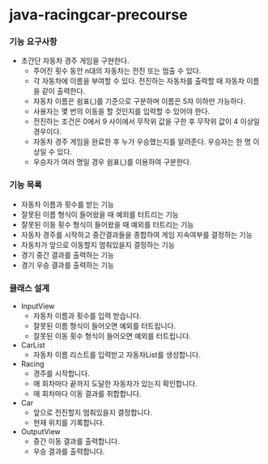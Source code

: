 # java-racingcar-precourse

### 기능 요구사항
- 초간단 자동차 경주 게임을 구현한다.
  - 주어진 횟수 동안 n대의 자동차는 전진 또는 멈출 수 있다.
  - 각 자동차에 이름을 부여할 수 있다. 전진하는 자동차를 출력할 때 자동차 이름을 같이 출력한다.
  - 자동차 이름은 쉼표(,)를 기준으로 구분하며 이름은 5자 이하만 가능하다.
  - 사용자는 몇 번의 이동을 할 것인지를 입력할 수 있어야 한다.
  - 전진하는 조건은 0에서 9 사이에서 무작위 값을 구한 후 무작위 값이 4 이상일 경우이다.
  - 자동차 경주 게임을 완료한 후 누가 우승했는지를 알려준다. 우승자는 한 명 이상일 수 있다.
  - 우승자가 여러 명일 경우 쉼표(,)를 이용하여 구분한다.

### 기능 목록
- 자동차 이름과 횟수를 받는 기능
- 잘못된 이름 형식이 들어왔을 때 예외를 터트리는 기능
- 잘못된 이동 횟수 형식이 들어왔을 때 예외를 터트리는 기능
- 자동차 경주를 시작하고 중간결과들을 종합하여 게임 지속여부를 결정하는 기능
- 자동차가 앞으로 이동할지 멈춰있을지 결정하는 기능
- 경기 중간 결과를 출력하는 기능
- 경기 우승 결과를 출력하는 기능

### 클래스 설계
- InputView
  - 자동차 이름과 횟수를 입력 받습니다.
  - 잘못된 이름 형식이 들어오면 예외를 터트립니다.
  - 잘못된 이동 횟수 형식이 들어오면 예외를 터트립니다.
- CarList
  - 자동차 이름 리스트를 입력받고 자동차List를 생성합니다.
- Racing
  - 경주를 시작합니다.
  - 매 회차마다 끝까지 도달한 자동차가 있는지 확인합니다.
  - 매 회차마다 이동 결과를 취합합니다.
- Car
  - 앞으로 전진할지 멈춰있을지 결정합니다.
  - 현재 위치를 기록합니다.
- OutputView
  - 중간 이동 결과를 출력합니다.
  - 우승 결과를 출력합니다.